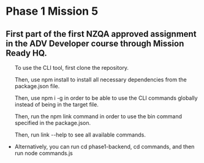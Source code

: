 <h1>Phase 1 Mission 5</h1>
<h2>First part of the first NZQA approved assignment in the ADV Developer course through Mission Ready HQ.</h2>


<ol> To use the CLI tool, first clone the repository.</ol>
<ol>Then, use npm install to install all necessary dependencies from the package.json file.</ol>
<ol>Then, use npm i -g in order to be able to use the CLI commands globally instead of being in the target file.</ol>
<ol>Then, run the npm link command in order to use the bin command specified in the package.json.</ol>
<ol>Then, run link --help to see all available commands.</ol>

- Alternatively, you can run cd phase1-backend, cd commands, and then run node commands.js <command e.g. add>
 
 
